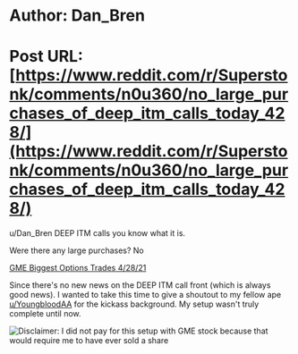 # Author: Dan_Bren
# Post URL: [https://www.reddit.com/r/Superstonk/comments/n0u360/no_large_purchases_of_deep_itm_calls_today_428/](https://www.reddit.com/r/Superstonk/comments/n0u360/no_large_purchases_of_deep_itm_calls_today_428/)


u/Dan_Bren DEEP ITM calls you know what it is.

Were there any large purchases? No

[GME Biggest Options Trades 4/28/21](https://preview.redd.it/otxd0ghen0w61.png?width=1223&format=png&auto=webp&s=edf36746144054f0251f435f5291353fbbe982da)

Since there's no new news on the DEEP ITM call front (which is always good news). I wanted to take this time to give a shoutout to my fellow ape [u/YoungbloodAA](https://www.reddit.com/user/YoungbloodAA/) for the kickass background. My setup wasn't truly complete until now.

![Disclaimer: I did not pay for this setup with GME stock because that would require me to have ever sold a share](https://preview.redd.it/kbmp96lzo0w61.jpg?width=3818&format=pjpg&auto=webp&s=540511231bf94874a88b3e04d0a0d70e06dd5e76)